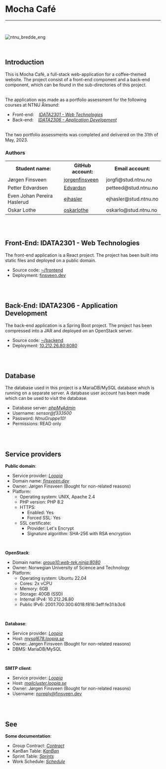 # Mocha Café
---

<br/>

![ntnu_bredde_eng](https://user-images.githubusercontent.com/44703456/222424176-cb7248c2-33d5-49cd-8e0c-742bab24c4c1.png)

<br/>

## Introduction
This is Mocha Café, a full-stack web-application for a coffee-themed website. The project consist of a front-end component and a back-end component, which can be found in the sub-directories of this project.

<br/>
The application was made as a portfolio assessment for the following courses at NTNU Ålesund:

* Front-end: &nbsp;&nbsp;&nbsp;<i><a href="https://www.ntnu.edu/studies/courses/IDATA2301#tab=omEmnet">IDATA2301 - Web Technologies</a></i>
* Back-end: &nbsp;&nbsp;&nbsp;<i><a href="https://www.ntnu.edu/studies/courses/IDATA2306#tab=omEmnet">IDATA2306 - Application Development</a></i>

<br/>
The two portfolio assessments was completed and delivered on the 31th of May, 2023.

<br/>

### Authors

<table>
    <tr>
        <th>Student name:</th>
        <th>GitHub account:</th>
        <th>Email account:</th>
    </tr>
    <tr>
        <td>Jørgen Finsveen</td>
        <td><a href="https://github.com/jorgenfinsveen">jorgenfinsveen</a></td>
        <td>jorgfi@stud.ntnu.no</td>
    </tr>
    <tr>
        <td>Petter Edvardsen</td>
        <td><a href="https://github.com/Edvardsn">Edvardsn</a></td>
        <td>petteed@stud.ntnu.no</td>
    </tr>
    <tr>
        <td>Even Johan Pereira Haslerud</td>
        <td><a href="https://github.com/ejhasler">ejhasler</a></td>
        <td>ejhasler@stud.ntnu.no</td>
    </tr>
    <tr>
        <td>Oskar Lothe</td>
        <td><a href="https://github.com/oskarlothe">oskarlothe</a></td>
        <td>oskarlo@stud.ntnu.no</td>
    </tr>
</table>


<br/><br/>

## Front-End:  IDATA2301 - Web Technologies

The front-end application is a React project. The project has been built into static files and deployed on a public domain.

* Source code: <a href="https://github.com/Group10-IDATA2301-IDATA2306/Mocha-cafe/tree/main/frontend">⁓/frontend</a>
* Deployment:  <a href="https://finsveen.dev/">finsveen.dev</a>


<br/><br/>

## Back-End:  IDATA2306 - Application Development

The back-end application is a Spring Boot project. The project has been compressed into a JAR and deployed on an OpenStack server.

* Source code: <a href="https://github.com/Group10-IDATA2301-IDATA2306/Mocha-cafe/tree/main/backend">⁓/backend</a>
* Deployment:  <a href="https://group10.web-tek.ninja:8080">10.212.26.80:8080</a>



<br/><br/>

## Database

The database used in this project is a MariaDB/MySQL database which is running on a separate server. A database user account has been made which 
can be used to visit the database.

* Database server: <i><a href="https://phpmyadmin678.loopia.se">phpMyAdmin</a></i>
* Username: <i>sensor@f333500</i>
* Password: <i>NtnuGruppe10!</i>
* Permissions: READ only



<br/><br/>

## Service providers

<b>Public domain</b>:
* Service provider: <i><a href="https://www.loopia.no">Loopia</a></i>
* Domain name: <i><a href="https://finsveen.dev/">finsveen.dev</a></i>
* Owner: Jørgen Finsveen (Bought for non-related reasons)
* Platform:
  * Operating system: UNIX, Apache 2.4
  * PHP version: PHP 8.2
  * HTTPS:
    * Enabled: Yes
    * Forced SSL: Yes
  * SSL certificate:
    * Provider: Let's Encrypt
    * Signature algorithm: SHA-256 with RSA encryption

<br/>

<b>OpenStack</b>:
* Domain name: <i><a href="https://group10.web-tek.ninja:8080">group10.web-tek.ninja:8080</a></i>
* Owner: Norwegian University of Science and Technology
* Platform:
  * Operating system: Ubuntu 22.04
  * Cores: 2x vCPU
  * Memory: 6GB
  * Storage: 40GB (SSD)
  * Internal IPv4: 10.212.26.80
  * Public IPv6: 2001:700:300:6018:f816:3eff:fe31:b3c6

<br/>

<b>Database</b>:
* Service provider: <i><a href="https://www.loopia.no">Loopia</a></i>
* Host: <i><a href="mysql678.loopia.se">mysql678.loopia.se</a></i>
* Owner: Jørgen Finsveen (Bought for non-related reasons)
* DBMS: MariaDB/MySQL


<br/>

<b>SMTP client</b>:
* Service provider: <i><a href="https://www.loopia.no">Loopia</a></i>
* Host: <i><a href="mailcluster.loopia.se">mailcluster.loopia.se</a></i>
* Owner: Jørgen Finsveen (Bought for non-related reasons)
* Username: noreply@finsveen.dev


<br/><br/>

## See

<b>Some documentation</b>:
* Group Contract: <i><a href="https://github.com/Group10-IDATA2301-IDATA2306/Mocha-cafe/wiki/Group-contract">Contract</a></i>
* KanBan Table: <i><a href="https://github.com/orgs/Group10-IDATA2301-IDATA2306/projects/4">KanBan</a></i>
* Sprint Table: <i><a href="https://github.com/orgs/Group10-IDATA2301-IDATA2306/projects/3">Sprints</a></i>
* Work Schedule: <i><a href="https://github.com/Group10-IDATA2301-IDATA2306/Mocha-cafe/wiki/Work-Schedule">Schedule</a></i>
